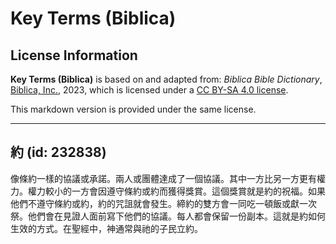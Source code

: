 # Key Terms (Biblica)

## License Information

**Key Terms (Biblica)** is based on and adapted from: _Biblica Bible Dictionary_, [Biblica, Inc.](https://www.biblica.com/), 2023, which is licensed under a [CC BY-SA 4.0 license](https://creativecommons.org/licenses/by-sa/4.0/legalcode.en).

This markdown version is provided under the same license.



--------------------------------

## 約 (id: 232838)

像條約一樣的協議或承諾。兩人或團體達成了一個協議。其中一方比另一方更有權力。權力較小的一方會因遵守條約或約而獲得獎賞。這個獎賞就是約的祝福。如果他們不遵守條約或約，約的咒詛就會發生。締約的雙方會一同吃一頓飯或獻一次祭。他們會在見證人面前寫下他們的協議。每人都會保留一份副本。這就是約如何生效的方式。在聖經中，神通常與祂的子民立約。


